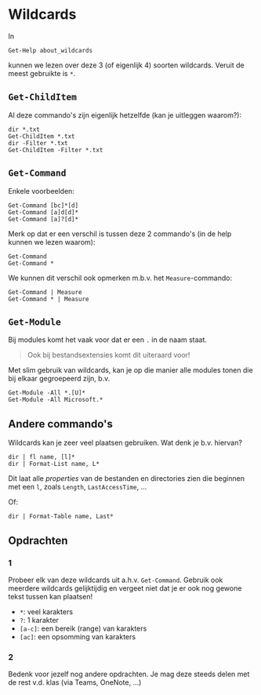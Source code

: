 # Wildcards

In

    Get-Help about_wildcards

kunnen we lezen over deze 3 (of eigenlijk 4) soorten wildcards. Veruit de meest gebruikte is `*`.

## `Get-ChildItem`

Al deze commando's zijn eigenlijk hetzelfde (kan je uitleggen waarom?):

    dir *.txt
    Get-ChildItem *.txt
    dir -Filter *.txt
    Get-ChildItem -Filter *.txt

## `Get-Command`

Enkele voorbeelden:

    Get-Command [bc]*[d]
    Get-Command [a]d[d]*
    Get-Command [a]?[d]*

Merk op dat er een verschil is tussen deze 2 commando's (in de help kunnen we lezen waarom):

    Get-Command
    Get-Command *

We kunnen dit verschil ook opmerken m.b.v. het `Measure`-commando:

    Get-Command | Measure
    Get-Command * | Measure

## `Get-Module`

Bij modules komt het vaak voor dat er een `.` in de naam staat.

> Ook bij bestandsextensies komt dit uiteraard voor!

Met slim gebruik van wildcards, kan je op die manier alle modules tonen die bij elkaar gegroepeerd zijn, b.v.

    Get-Module -All *.[U]*
    Get-Module -All Microsoft.*

## Andere commando's

Wildcards kan je zeer veel plaatsen gebruiken. Wat denk je b.v. hiervan?

    dir | fl name, [l]*
    dir | Format-List name, L*

Dit laat alle *properties* van de bestanden en directories zien die beginnen met een `l`, zoals `Length`, `LastAccessTime`, ...

Of:

    dir | Format-Table name, Last*

## Opdrachten

### 1

Probeer elk van deze wildcards uit a.h.v. `Get-Command`. Gebruik ook meerdere wildcards gelijktijdig en vergeet niet dat je er ook nog gewone tekst tussen kan plaatsen!

- `*`: veel karakters
- `?`: 1 karakter
- `[a-c]`: een bereik (range) van karakters
- `[ac]`: een opsomming van karakters

### 2

Bedenk voor jezelf nog andere opdrachten. Je mag deze steeds delen met de rest v.d. klas (via Teams, OneNote, ...)
